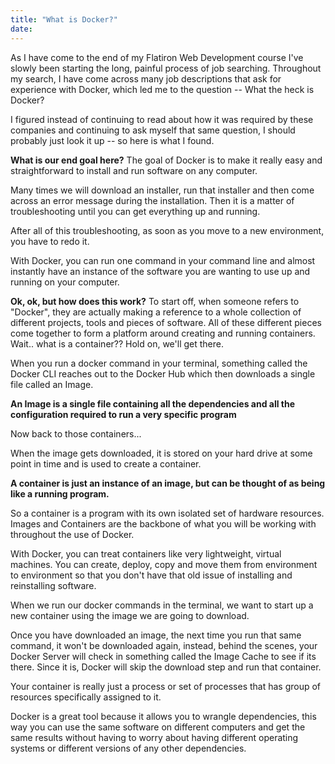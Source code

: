 ```yaml
---
title: "What is Docker?"
date:
---
```


As I have come to the end of my Flatiron Web Development course I've slowly been starting the long, painful process of job searching. Throughout my search, I have come across many job descriptions that ask for experience with Docker, which led me to the question -- What the heck is Docker?

I figured instead of continuing to read about how it was required by these companies and continuing to ask myself that same question, I should probably just look it up -- so here is what I found.

**What is our end goal here?**
 The goal of Docker is to make it really easy and straightforward to install and run software on any computer.

 Many times we will download an installer, run that installer and then come across an error message during the installation. Then it is a matter of troubleshooting until you can get everything up and running.

After all of this troubleshooting, as soon as you move to a new environment, you have to redo it.

With Docker, you can run one command in your command line and almost instantly have an instance of the software you are wanting to use up and running on your computer.

**Ok, ok, but how does this work?**
To start off, when someone refers to "Docker", they are actually making a reference to a whole collection of different projects, tools and pieces of software. All of these different pieces come together to form a platform around creating and running containers.
Wait.. what is a container?? Hold on, we'll get there.  

When you run a docker command in your terminal, something called the Docker CLI reaches out to the Docker Hub which then downloads a single file called an Image.

**An Image is a single file containing all the dependencies and all the configuration required to run a very specific program**

Now back to those containers...

When the image gets downloaded, it is stored on your hard drive at some point in time and is used to create a container.

**A container is just an instance of an image, but can be thought of as being like a running program.**

So a container is a program with its own isolated set of hardware resources. Images and Containers are the backbone of what you will be working with throughout the use of Docker.

With Docker, you can treat containers like very lightweight, virtual machines. You can create, deploy, copy and move them from environment to environment so that you don't have that old issue of installing and reinstalling software.

When we run our docker commands in the terminal, we want to start up a new container using the image we are going to download.

Once you have downloaded an image, the next time you run that same command, it won't be downloaded again, instead, behind the scenes, your Docker Server will check in something called the Image Cache to see if its there. Since it is, Docker will skip the download step and run that container.

Your container is really just a process or set of processes that has group of resources specifically assigned to it.

Docker is a great tool because it allows you to wrangle dependencies, this way you can use the same software on different computers and get the same results without having to worry about having different operating systems or different versions of any other dependencies.
